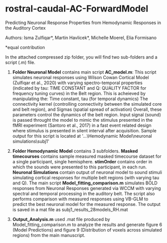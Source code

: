 # rostral-caudal-AC-ForwardModel
Predicting Neuronal Response Properties from Hemodynamic Responses in the Auditory Cortex

Authors: Isma Zulfiqar*, Martin Havlicek*, Michelle Moerel, Elia Formisano

*equal contribution

In the attached compressed zip folder, you will find two sub-folders and a script (.m) file.

1. **Folder Neuronal Model** contains main script **AC_model.m**: This script simulates neuronal responses using Wilson Cowan Cortical Model (Zulfiqar et al., 2020) with varying spectro-temporal properties (indicated by tau: TIME CONSTANT and Q: QUALITY FACTOR for frequency tuning curves) in the Belt region. This is acheieved by manipulating the: 
    Time constant, tau (for temporal dynamics)
    The connectivity kernel (controlling connectivity between the simulated core and belt region), and
    Sigmas (spatial spread of activation)
Overall, these parameters control the dynamics of the belt region.
Input signal (sound) is passed throught the model to mimic the stimulus presented in the fMRI experiment (Santoro et al., 2017) in a fast event related
design where stimulus is presented in silent interval after acquisition.
Sample output for this script is located at '...\Hemodynamic Model\neuronal simulations\subj1'

2. **Folder Hemodynamic Model** contains 3 subfolders. **Masked timecourses** contains sample measured masked timecourse dataset for a single participant, single hemisphere. **stimOrder** contains order in which the sounds were presented to this participant, in each run. **Neuronal Simulations** contain output of neuronal model to sound stimuli simulating cortical responses for multiple belt regions (with varying tau and Q).
The main script **Model_fitting_comparison.m** simulates BOLD responses from Neuronal Responses generated via WCCM with varying spectral and temporal processing in the auditory belt. The script also performs comparison with measured responses using VB-GLM to predict the best neuronal model for the measured response. The output is saved in a mat file as subj1_results_28models_RH.mat

3.  **Output_Analysis.m** used .mat file produced by Model_fitting_comparison.m to analyze the results and generate figure 6 (Model Predictions) and figure 9 (Distribution of voxels across simulated regions) from the main manuscript.
